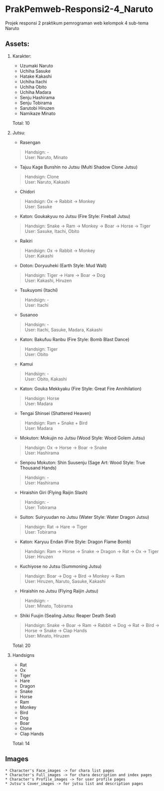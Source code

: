 # PrakPemweb-Responsi2-4_Naruto
 Projek responsi 2 praktikum pemrograman web kelompok 4 sub-tema Naruto

## Assets:
1. Karakter:
    * Uzumaki Naruto
    * Uchiha Sasuke
    * Hatake Kakashi
    * Uchiha Itachi
    * Uchiha Obito
    * Uchiha Madara
    * Senju Hashirama
    * Senju Tobirama
    * Sarutobi Hiruzen
    * Namikaze Minato

    Total: 10

2. Jutsu:
    * Rasengan
    >Handsign: -<br/>
    >User: Naruto, Minato
    * Tajuu Kage Bunshin no Jutsu (Multi Shadow Clone Jutsu)
    >Handsign: Clone<br/>
    >User: Naruto, Kakashi
    * Chidori
    >Handsign: Ox → Rabbit → Monkey<br/>
    >User: Sasuke
    * Katon: Goukakyuu no Jutsu (Fire Style: Fireball Jutsu)
    >Handsign: Snake → Ram → Monkey → Boar → Horse → Tiger<br/>
    >User: Sasuke, Itachi, Obito
    * Raikiri
    >Handsign: Ox → Rabbit → Monkey<br/>
    >User: Kakashi
    * Doton: Doryuuheki (Earth Style: Mud Wall)
    >Handsign: Tiger → Hare → Boar → Dog<br/>
    >User: Kakashi, Hiruzen
    * Tsukuyomi (Itachi)
    >Handsign: -<br/>
    >User: Itachi
    * Susanoo
    >Handsign: -<br/>
    >User: Itachi, Sasuke, Madara, Kakashi
    * Katon: Bakufuu Ranbu (Fire Style: Bomb Blast Dance)
    >Handsign: Tiger<br/>
    >User: Obito
    * Kamui
    >Handsign: -<br/>
    >User: Obito, Kakashi
    * Katon: Gouka Mekkyaku (Fire Style: Great Fire Annihilation)
    >Handsign: Horse<br/>
    >User: Madara
    * Tengai Shinsei (Shattered Heaven)
    >Handsign: Ram + Snake + Bird<br/>
    >User: Madara
    * Mokuton: Mokujin no Jutsu (Wood Style: Wood Golem Jutsu)
    >Handsign: Ox → Horse → Boar → Snake<br/>
    >User: Hashirama
    * Senpou Mokuton: Shin Suusenju (Sage Art: Wood Style: True Thousand Hands)
    >Handsign: -<br/>
    >User: Hashirama
    * Hiraishin Giri (Flying Raijin Slash)
    >Handsign: -<br/>
    >User: Tobirama
    * Suiton: Suiryuudan no Jutsu (Water Style: Water Dragon Jutsu)
    >Handsign: Rat → Hare → Tiger<br/>
    >User: Tobirama
    * Katon: Karyuu Endan (Fire Style: Dragon Flame Bomb)
    >Handsign: Ram → Horse → Snake → Dragon → Rat → Ox → Tiger<br/>
    >User: Hiruzen
    * Kuchiyose no Jutsu (Summoning Jutsu)
    >Handsign: Boar → Dog → Bird → Monkey → Ram<br/>
    >User: Hiruzen, Naruto, Sasuke, Kakashi
    * Hiraishin no Jutsu (Flying Raijin Jutsu)
    >Handsign: -<br/>
    >User: Minato, Tobirama
    * Shiki Fuujin (Sealing Jutsu: Reaper Death Seal)
    >Handsign: Snake → Boar → Ram → Rabbit → Dog → Rat → Bird → Horse → Snake → Clap Hands<br/>
    >User: Minato, Hiruzen

    Total: 20

3. Handsigns
    * Rat
    * Ox
    * Tiger
    * Hare
    * Dragon
    * Snake
    * Horse
    * Ram
    * Monkey
    * Bird
    * Dog
    * Boar
    * Clone
    * Clap Hands

    Total: 14

## Images
    * Character's Face_images -> for chara list pages
    * Character's Full_images -> for chara description and index pages
    * Character's Profile_images -> for user profile pages
    * Jutsu's Cover_images -> for jutsu list and description pages